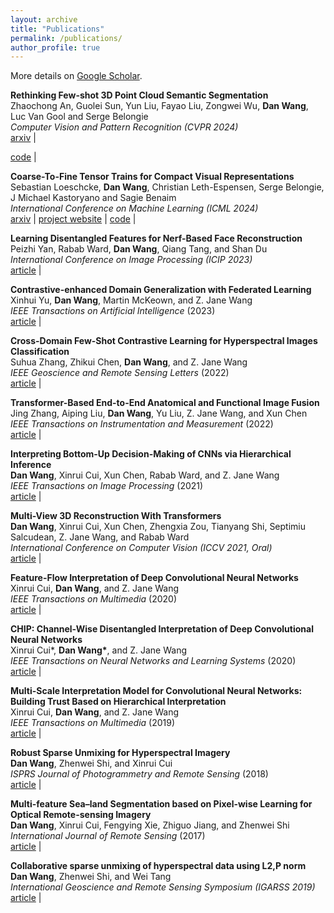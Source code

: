 ```yaml
---
layout: archive
title: "Publications"
permalink: /publications/
author_profile: true
---
```


More details on [Google Scholar](https://scholar.google.com/citations?user=tHbMyNoAAAAJ).

**Rethinking Few-shot 3D Point Cloud Semantic Segmentation**\
Zhaochong An, Guolei Sun, Yun Liu, Fayao Liu, Zongwei Wu, **Dan Wang**, Luc Van Gool and Serge Belongie\
*Computer Vision and Pattern Recognition (CVPR 2024)*\
[arxiv](https://arxiv.org/abs/2403.00592) |
<!-- [project website](https://vishalned.github.io/mmearth/) | -->
[code](https://github.com/ZhaochongAn/COSeg) |
<!-- [code-model](https://github.com/vishalned/MMEarth-train)  -->

**Coarse-To-Fine Tensor Trains for Compact Visual Representations**\
Sebastian Loeschcke, **Dan Wang**, Christian Leth-Espensen, Serge Belongie, J Michael Kastoryano and Sagie Benaim\
*International Conference on Machine Learning (ICML 2024)*\
[arxiv](https://arxiv.org/abs/2406.04332) |
[project website](https://sebulo.github.io/PuTT_website/) |
[code](https://github.com/sebulo/PuTT) |

<!-- **StyleMorpheus: A Style-Based 3D-Aware Morphable Face Model**\
Peizhi Yan, Rabab Ward, Dan Wang, Qiang Tang, and Shan Du\
*IEEE Transactions on Multimedia* (Under review, 2024) -->

**Learning Disentangled Features for Nerf-Based Face Reconstruction**\
Peizhi Yan, Rabab Ward, **Dan Wang**, Qiang Tang, and Shan Du\
*International Conference on Image Processing (ICIP 2023)*\
[article](https://ieeexplore.ieee.org/document/10222432) |
<!-- **InNeRF: Learning Interpretable Radiance Fields for Generalizable 3D Scene Representation and Rendering**\
Dan Wang, and Xinrui Cui\
*ACM Multimedia Conference* (2024)\ -->

**Contrastive-enhanced Domain Generalization with Federated Learning**\
Xinhui Yu, **Dan Wang**, Martin McKeown, and Z. Jane Wang\
*IEEE Transactions on Artificial Intelligence* (2023)\
[article](https://ieeexplore.ieee.org/document/10192272) | 
<!-- [arxiv](https://arxiv.org/pdf/2204.08322.pdf) | 
[project website](https://langnico.github.io/globalcanopyheight/) |
[explore maps](https://nlang.users.earthengine.app/view/global-canopy-height-2020) | 
[code](https://github.com/langnico/global-canopy-height-model) -->

**Cross-Domain Few-Shot Contrastive Learning for Hyperspectral Images Classification**\
Suhua Zhang, Zhikui Chen, **Dan Wang**, and Z. Jane Wang\
*IEEE Geoscience and Remote Sensing Letters* (2022)\
[article](https://ieeexplore.ieee.org/document/9970573) | 
<!-- [download maps](https://doi.org/10.5281/zenodo.8154445) -->


**Transformer-Based End-to-End Anatomical and Functional Image Fusion**\
Jing Zhang, Aiping Liu, **Dan Wang**, Yu Liu, Z. Jane Wang, and Xun Chen\
*IEEE Transactions on Instrumentation and Measurement* (2022)\
[article](https://ieeexplore.ieee.org/document/9864213) | 
<!-- [code](https://github.com/D1noFuzi/cocoamapping) |
[explore maps](https://nk.users.earthengine.app/view/cocoa-map)  -->

**Interpreting Bottom-Up Decision-Making of CNNs via Hierarchical Inference**\
**Dan Wang**, Xinrui Cui, Xun Chen, Rabab Ward, and Z. Jane Wang\
*IEEE Transactions on Image Processing* (2021)\
[article](https://ieeexplore.ieee.org/document/9491931) | 
<!-- Committee: Prof. Dr. Konrad Schindler (ETH Zurich), 
Prof. Dr. Jan Dirk Wegner (University of Zurich), 
Prof. Dr. Walter Jetz (Yale University),
Dr. Habil. Bertrand Le Saux (European Space Agency)\
[pdf](https://doi.org/10.3929/ethz-b-000554994) -->

**Multi-View 3D Reconstruction With Transformers**\
**Dan Wang**, Xinrui Cui, Xun Chen, Zhengxia Zou, Tianyang Shi, Septimiu Salcudean, Z. Jane Wang, and Rabab Ward\
*International Conference on Computer Vision (ICCV 2021, Oral)*\
[article](https://openaccess.thecvf.com/content/ICCV2021/papers/Wang_Multi-View_3D_Reconstruction_With_Transformers_ICCV_2021_paper.pdf) | 
<!-- [pdf](https://arxiv.org/pdf/2107.07431.pdf) | 
[explore maps](https://nlang.users.earthengine.app/view/canopy-height-and-carbon-stock-southeast-asia-2020) | 
[download maps](http://doi.org/10.5281/zenodo.5012448) -->

**Feature-Flow Interpretation of Deep Convolutional Neural Networks**\
Xinrui Cui, **Dan Wang**, and Z. Jane Wang\
*IEEE Transactions on Multimedia* (2020)\
[article](https://ieeexplore.ieee.org/document/9019647) |
<!-- [pdf](https://doi.org/10.1016/j.rse.2021.112760) | 
[code](https://github.com/langnico/GEDI-BDL) | 
[demo dataset](https://share.phys.ethz.ch/~pf/nlangdata/GEDI_BDL_demo.zip) | 
[download map]( https://doi.org/10.5281/zenodo.5112904) -->

**CHIP: Channel-Wise Disentangled Interpretation of Deep Convolutional Neural Networks**\
Xinrui Cui\*, **Dan Wang\***, and Z. Jane Wang\
*IEEE Transactions on Neural Networks and Learning Systems* (2020)\
[article](https://ieeexplore.ieee.org/abstract/document/8924894) |
<!-- [pdf](https://doi.org/10.5194/hess-25-2567-2021) | 
[code](https://github.com/langnico/GRAINet) | 
[demo dataset](https://share.phys.ethz.ch/~pf/nlangdata/GRAINet_demo_data.zip) -->

**Multi-Scale Interpretation Model for Convolutional Neural Networks: Building Trust Based on Hierarchical Interpretation**\
Xinrui Cui, **Dan Wang**, and Z. Jane Wang\
*IEEE Transactions on Multimedia* (2019)\
[article](https://ieeexplore.ieee.org/document/8653995) |
<!-- [pdf](https://arxiv.org/pdf/1904.13270.pdf) | 
[download maps](https://share.phys.ethz.ch/~pf/nlangdata/gabon_canopy_height_2017.zip) -->

**Robust Sparse Unmixing for Hyperspectral Imagery**\
**Dan Wang**, Zhenwei Shi, and Xinrui Cui\
*ISPRS Journal of Photogrammetry and Remote Sensing* (2018)\
[article](https://ieeexplore.ieee.org/document/8082740) |
<!-- **[AWARDED BEST PAPER OF THE ISPRS JOURNAL IN 2018](https://www.isprs.org/society/awards/helava/2018.aspx)**\
[pdf](https://arxiv.org/pdf/1910.02675.pdf) | 
[project website](https://registree.ethz.ch/) -->

**Multi-feature Sea–land Segmentation based on Pixel-wise Learning for Optical Remote-sensing Imagery**\
**Dan Wang**, Xinrui Cui, Fengying Xie, Zhiguo Jiang, and Zhenwei Shi\
*International Journal of Remote Sensing* (2017)\
[article](https://www.tandfonline.com/doi/full/10.1080/01431161.2017.1317938) |
<!-- [pdf](https://arxiv.org/pdf/1904.13270.pdf) | 
[download maps](https://share.phys.ethz.ch/~pf/nlangdata/gabon_canopy_height_2017.zip) -->

**Collaborative sparse unmixing of hyperspectral data using L2,P norm**\
**Dan Wang**, Zhenwei Shi, and Wei Tang\
*International Geoscience and Remote Sensing Symposium (IGARSS 2019)*\
[article](https://ieeexplore.ieee.org/document/7730820) |
<!-- [pdf](https://arxiv.org/pdf/1904.13270.pdf) | 
[download maps](https://share.phys.ethz.ch/~pf/nlangdata/gabon_canopy_height_2017.zip) -->

